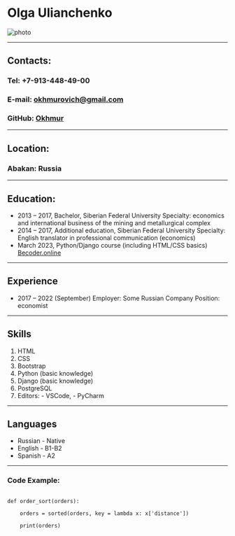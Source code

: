 # **Olga Ulianchenko**
![photo](/img/C:\Users\Acer\Desktop\OlyaUl.jpg "Photo Olga Ulianchenko")
*********
## Contacts:
### Tel: +7-913-448-49-00
### E-mail: okhmurovich@gmail.com
### GitHub: [Okhmur](https://github.com/Okhmur "Okhmur")
*********
## Location: 
### Abakan: Russia
*********
## Education:
* 2013 – 2017, Bachelor, Siberian Federal University 
Specialty: economics and international business of the mining and metallurgical complex
* 2014 – 2017, Additional education, Siberian Federal University
Specialty: English translator in professional communication (economics)
* March 2023, Python/Django course (including HTML/CSS basics) [Becoder.online](https://github.com/almazuulu "Becoder.online")
*********
## Experience 
* 2017 – 2022 (September) 
Employer: Some Russian Company
Position: economist
*********
## Skills
1. HTML
2. CSS
3. Bootstrap
4. Python (basic knowledge)
5. Django (basic knowledge)
6. PostgreSQL
7.	Editors:
        - VSCode,
  	    - PyCharm
*********
## Languages
* Russian - Native
* English - B1-B2
* Spanish - A2
*********
### Code Example:
```

def order_sort(orders):  

    orders = sorted(orders, key = lambda x: x['distance'])    
    
    print(orders)

```






